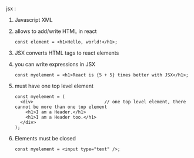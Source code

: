 jsx : 

1.  Javascript XML
2.  allows to add/write HTML in react

        const element = <h1>Hello, world!</h1>;

3.  JSX converts HTML tags to react elements
4.  you can write expressions in JSX

        const myelement = <h1>React is {5 + 5} times better with JSX</h1>;


5.  must have one top level element

        const myelement = (
          <div>                           // one top level element, there cannot be more than one top element
            <h1>I am a Header.</h1>
            <h1>I am a Header too.</h1>
          </div>
        );
        
6.  Elements must be closed

        const myelement = <input type="text" />;

